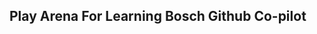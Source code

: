 ## Play Arena For Learning Bosch Github Co-pilot

<!--
**ssh4hicopilot/ssh4hiCopilot** is a ✨ _special_ ✨ repository because its `README.md` (this file) appears on your GitHub profile.

Here are some ideas to get you started:
- 🌱 I’m currently learning ...
-->

